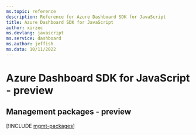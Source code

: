 ```yaml
---
ms.topic: reference
description: Reference for Azure Dashboard SDK for JavaScript
title: Azure Dashboard SDK for JavaScript
author: xirzec
ms.devlang: javascript
ms.service: dashboard
ms.author: jeffish
ms.data: 10/11/2022
---
```

# Azure Dashboard SDK for JavaScript - preview

## Management packages - preview
[!INCLUDE [mgmt-packages](dashboard-mgmt-index.md)]